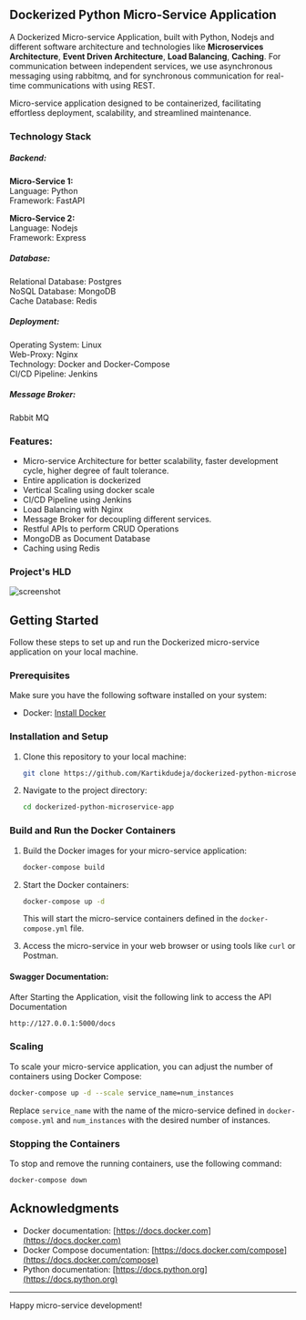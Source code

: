 ## Dockerized Python Micro-Service Application

A Dockerized Micro-service Application, built with Python, Nodejs and different software architecture and technologies like **Microservices Architecture**, **Event Driven Architecture**, **Load Balancing**, **Caching**. For communication between independent services, we use asynchronous messaging using rabbitmq, and for synchronous communication for real-time communications with using REST.

Micro-service application designed to be containerized, facilitating effortless deployment, scalability, and streamlined maintenance.

### Technology Stack

##### *Backend:*

**Micro-Service 1:**<br/>
Language: Python<br/>
Framework: FastAPI<br/>

**Micro-Service 2:**<br/>
Language: Nodejs<br/>
Framework: Express<br/>

##### *Database:*
Relational Database: Postgres<br/>
NoSQL Database: MongoDB<br/>
Cache Database: Redis


##### *Deployment:*
Operating System: Linux<br/>
Web-Proxy: Nginx<br/>
Technology: Docker and Docker-Compose<br/>
CI/CD Pipeline: Jenkins

##### *Message Broker:*
Rabbit MQ

### Features:
- Micro-service Architecture for better scalability, faster development cycle, higher degree of fault tolerance.
- Entire application is dockerized
- Vertical Scaling using docker scale
- CI/CD Pipeline using Jenkins
- Load Balancing with Nginx
- Message Broker for decoupling different services.
- Restful APIs to perform CRUD Operations
- MongoDB as Document Database
- Caching using Redis

### Project's HLD
![screenshot](https://github.com/Kartikdudeja/microservice-application/blob/main/ProjectX-HLD(with%20grid).png)

## Getting Started

Follow these steps to set up and run the Dockerized micro-service application on your local machine.

### Prerequisites

Make sure you have the following software installed on your system:

- Docker: [Install Docker](https://docs.docker.com/get-docker/)

### Installation and Setup

1. Clone this repository to your local machine:

   ```bash
   git clone https://github.com/Kartikdudeja/dockerized-python-microservice-app.git
   ```

2. Navigate to the project directory:

   ```bash
   cd dockerized-python-microservice-app
   ```

### Build and Run the Docker Containers

1. Build the Docker images for your micro-service application:

   ```bash
   docker-compose build
   ```

2. Start the Docker containers:

   ```bash
   docker-compose up -d
   ```

   This will start the micro-service containers defined in the `docker-compose.yml` file.

3. Access the micro-service in your web browser or using tools like `curl` or Postman.

#### Swagger Documentation:
After Starting the Application, visit the following link to access the API Documentation
``` bash
http://127.0.0.1:5000/docs
```

### Scaling

To scale your micro-service application, you can adjust the number of containers using Docker Compose:

```bash
docker-compose up -d --scale service_name=num_instances
```

Replace `service_name` with the name of the micro-service defined in `docker-compose.yml` and `num_instances` with the desired number of instances.

### Stopping the Containers

To stop and remove the running containers, use the following command:

```bash
docker-compose down
```

## Acknowledgments

- Docker documentation: [https://docs.docker.com](https://docs.docker.com)
- Docker Compose documentation: [https://docs.docker.com/compose](https://docs.docker.com/compose)
- Python documentation: [https://docs.python.org](https://docs.python.org)

---

Happy micro-service development!
